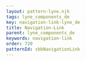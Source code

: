 ```yaml
---
layout: pattern-lyne.njk
tags: lyne_components_de
key: navigation-link-lyne_de
title: Navigation-Link
parent: lyne_components_de
keywords: navigation-link
order: 720
patternId: sbbNavigationLink
---
```

